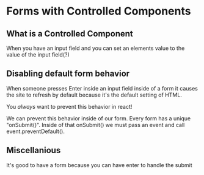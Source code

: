 # Forms with Controlled Components

## What is a Controlled Component

When you have an input field and you can set an elements value to the value of the input field(?)

## Disabling default form behavior

When someone presses Enter inside an input field inside of a form it causes the site to refresh by default because it's the default setting of HTML.

You _always_ want to prevent this behavior in react!

We can prevent this behavior inside of our form.
Every form has a unique "onSubmit()".
Inside of that onSubmit() we must pass an event and call event.preventDefault().

## Miscellanious

It's good to have a form because you can have enter to handle the submit
